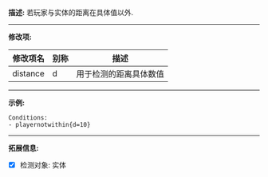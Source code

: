 **描述:** 若玩家与实体的距离在具体值以外.

---

**修改项:**

| 修改项名  | 别称           | 描述                      |
| --------- | -------------- | ------------------------- |
| distance | d | 用于检测的距离具体数值 |

---

**示例:**

```
Conditions:
- playernotwithin{d=10}
```

---

**拓展信息:**

- [x] 检测对象: 实体